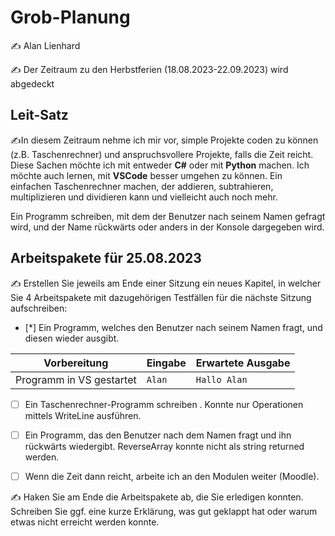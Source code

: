# Grob-Planung

✍️ Alan Lienhard

✍️ Der Zeitraum zu den Herbstferien (18.08.2023-22.09.2023) wird abgedeckt

## Leit-Satz

✍️In diesem Zeitraum nehme ich mir vor, simple Projekte coden zu können (z.B. Taschenrechner) und anspruchsvollere Projekte, falls die Zeit reicht. Diese Sachen möchte ich mit entweder **C#** oder mit **Python** machen. Ich möchte auch lernen, mit **VSCode** besser umgehen zu können.  Ein einfachen Taschenrechner machen, der addieren, subtrahieren, multiplizieren und dividieren kann und vielleicht auch noch mehr.

Ein Programm schreiben, mit dem der Benutzer nach seinem Namen gefragt wird, und der Name rückwärts oder anders in der Konsole dargegeben wird.

## Arbeitspakete für 25.08.2023

✍️ Erstellen Sie jeweils am Ende einer Sitzung ein neues Kapitel, in welcher Sie 4 Arbeitspakete mit dazugehörigen Testfällen für die nächste Sitzung aufschreiben:

- [*] Ein Programm, welches den Benutzer nach seinem Namen fragt, und diesen wieder ausgibt.

| Vorbereitung             | Eingabe | Erwartete Ausgabe |
| ------------------------ | ------- | ----------------- |
| Programm in VS gestartet | `Alan`  | `Hallo Alan`      |

- [ ]  Ein Taschenrechner-Programm schreiben . Konnte nur Operationen mittels WriteLine ausführen.

- [ ] Ein Programm, das den Benutzer nach dem Namen fragt und ihn rückwärts wiedergibt. ReverseArray konnte nicht als string returned werden.

- [ ] Wenn die Zeit dann reicht, arbeite ich an den Modulen weiter (Moodle).

✍️  Haken Sie am Ende die Arbeitspakete ab, die Sie erledigen konnten. Schreiben Sie ggf. eine kurze Erklärung, was gut geklappt hat oder warum etwas nicht erreicht werden konnte.
